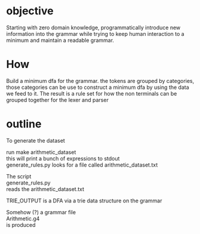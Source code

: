# objective

Starting with zero domain knowledge, programmatically introduce new information into the grammar while trying to keep human interaction to a minimum and maintain a readable grammar.

# How

Build a minimum dfa for the grammar. the tokens are grouped by categories, those categories can be use to construct a minimum dfa by using the data we feed to it. The result is a rule set for how the non terminals can be grouped together for the lexer and parser

# outline

To generate the dataset  

run make arithmetic_dataset  
this will print a bunch of expressions to stdout  
generate_rules.py  looks for a file called arithmetic_dataset.txt


The script  
generate_rules.py  
reads the arithmetic_dataset.txt

TRIE_OUTPUT is a DFA via a trie data structure on the grammar

Somehow (?) a grammar file  
Arithmetic.g4  
is produced
